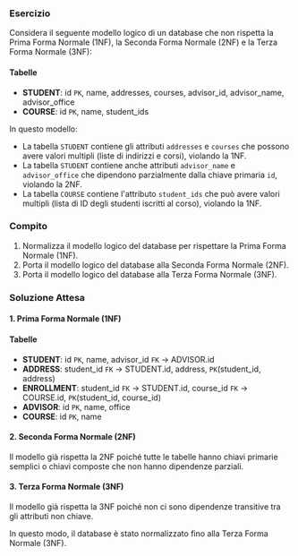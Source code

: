 ### Esercizio

Considera il seguente modello logico di un database che non rispetta la Prima Forma Normale (1NF), la Seconda Forma Normale (2NF) e la Terza Forma Normale (3NF):

#### Tabelle

- **STUDENT**: id `PK`, name, addresses, courses, advisor_id, advisor_name, advisor_office
- **COURSE**: id `PK`, name, student_ids

In questo modello:
- La tabella `STUDENT` contiene gli attributi `addresses` e `courses` che possono avere valori multipli (liste di indirizzi e corsi), violando la 1NF.
- La tabella `STUDENT` contiene anche attributi `advisor_name` e `advisor_office` che dipendono parzialmente dalla chiave primaria `id`, violando la 2NF.
- La tabella `COURSE` contiene l'attributo `student_ids` che può avere valori multipli (lista di ID degli studenti iscritti al corso), violando la 1NF.

### Compito

1. Normalizza il modello logico del database per rispettare la Prima Forma Normale (1NF).
2. Porta il modello logico del database alla Seconda Forma Normale (2NF).
3. Porta il modello logico del database alla Terza Forma Normale (3NF).

### Soluzione Attesa

#### 1. Prima Forma Normale (1NF)

#### Tabelle

- **STUDENT**: id `PK`, name, advisor_id `FK` → ADVISOR.id
- **ADDRESS**: student_id `FK` → STUDENT.id, address, `PK`(student_id, address)
- **ENROLLMENT**: student_id `FK` → STUDENT.id, course_id `FK` → COURSE.id, `PK`(student_id, course_id)
- **ADVISOR**: id `PK`, name, office
- **COURSE**: id `PK`, name

#### 2. Seconda Forma Normale (2NF)

Il modello già rispetta la 2NF poiché tutte le tabelle hanno chiavi primarie semplici o chiavi composte che non hanno dipendenze parziali.

#### 3. Terza Forma Normale (3NF)

Il modello già rispetta la 3NF poiché non ci sono dipendenze transitive tra gli attributi non chiave.

In questo modo, il database è stato normalizzato fino alla Terza Forma Normale (3NF).